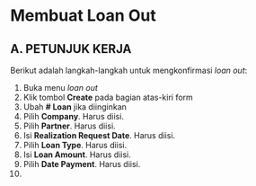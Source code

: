 # Membuat Loan Out

## A. PETUNJUK KERJA

Berikut adalah langkah-langkah untuk mengkonfirmasi *loan out*:

1. Buka menu *loan out*
2. Klik tombol **Create** pada bagian atas-kiri form
3. Ubah **# Loan** jika diinginkan
4. Pilih **Company**. Harus diisi.
5. Pilih **Partner**. Harus diisi.
6. Isi **Realization Request Date**. Harus diisi.
7. Pilih **Loan Type**. Harus diisi.
8. Isi **Loan Amount**. Harus diisi.
9. Pilih **Date Payment**. Harus diisi.
10. 
